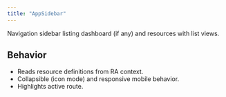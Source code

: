 ```yaml
---
title: "AppSidebar"
---
```


Navigation sidebar listing dashboard (if any) and resources with list views.

## Behavior

- Reads resource definitions from RA context.
- Collapsible (icon mode) and responsive mobile behavior.
- Highlights active route.
